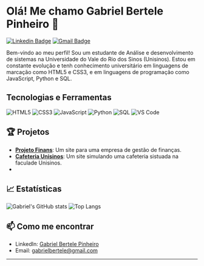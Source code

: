 # Olá! Me chamo Gabriel Bertele Pinheiro 👋

[![Linkedin Badge](https://img.shields.io/badge/-Gabriel%20Bertele%20Pinheiro-blue?style=flat-square&logo=Linkedin&logoColor=white&link=https://www.linkedin.com/in/gabriel-bertele-2566762b7/)](https://www.linkedin.com/in/gabriel-bertele-2566762b7/)
[![Gmail Badge](https://img.shields.io/badge/-gabrielbertele@gmail.com-c14438?style=flat-square&logo=Gmail&logoColor=white&link=mailto:gabrielbertele@gmail.com)](mailto:gabrielbertele@gmail.com)

Bem-vindo ao meu perfil! Sou um estudante de Análise e desenvolvimento de sistemas na Universidade do Vale do Rio dos Sinos (Unisinos). Estou em constante evolução e tenh conhecimento universitário em linguagens de marcação como HTML5 e CSS3, e em linguagens de programação como JavaScript, Python e SQL.


##  Tecnologias e Ferramentas
![HTML5](https://img.shields.io/badge/-HTML5-E34F26?style=flat-square&logo=html5&logoColor=white)
![CSS3](https://img.shields.io/badge/-CSS3-1572B6?style=flat-square&logo=css3&logoColor=white)
![JavaScript](https://img.shields.io/badge/-JavaScript-F7DF1E?style=flat-square&logo=javascript&logoColor=black)
![Python](https://img.shields.io/badge/-Python-3776AB?style=flat-square&logo=python&logoColor=white)
![SQL](https://img.shields.io/badge/-SQL-4479A1?style=flat-square&logo=postgresql&logoColor=white)
![VS Code](https://img.shields.io/badge/-VS%20Code-007ACC?style=flat-square&logo=visual-studio-code&logoColor=white)

## 🏆 Projetos
- [**Projeto Finans**](https://github.com/GabrielBertele/FifthProject): Um site para uma empresa de gestão de finanças.
- [**Cafeteria Unisinos**](https://github.com/GabrielBertele/SixthProject): Um site simulando uma cafeteria sistuada na faculade Unisinos.
-

## 📈 Estatísticas
![Gabriel's GitHub stats](https://github-readme-stats.vercel.app/api?username=GabrielBertele&show_icons=true&theme=radical)
![Top Langs](https://github-readme-stats.vercel.app/api/top-langs/?username=GabrielBertele&layout=compact&theme=radical)

## 📫 Como me encontrar
- LinkedIn: [Gabriel Bertele Pinheiro](https://www.linkedin.com/in/gabriel-bertele-2566762b7/)
- Email: [gabrielbertele@gmail.com](mailto:gabrielbertele@gmail.com)
  

---

